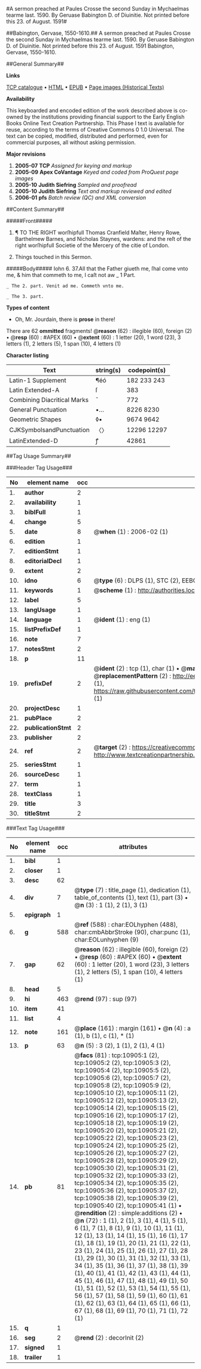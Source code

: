 #A sermon preached at Paules Crosse the second Sunday in Mychaelmas tearme last. 1590. By Geruase Babington D. of Diuinitie. Not printed before this 23. of August. 1591#

##Babington, Gervase, 1550-1610.##
A sermon preached at Paules Crosse the second Sunday in Mychaelmas tearme last. 1590. By Geruase Babington D. of Diuinitie. Not printed before this 23. of August. 1591
Babington, Gervase, 1550-1610.

##General Summary##

**Links**

[TCP catalogue](http://www.ota.ox.ac.uk/tcp/)  • 
[HTML](http://tei.it.ox.ac.uk/tcp/Texts-HTML/free/A00/A00801.html)  • 
[EPUB](http://tei.it.ox.ac.uk/tcp/Texts-EPUB/free/A00/A00801.epub) • 
[Page images (Historical Texts)](https://data.historicaltexts.jisc.ac.uk/view?pubId=eebo-99845972e&pageId=eebo-99845972e-10905-1)

**Availability**

This keyboarded and encoded edition of the
	       work described above is co-owned by the institutions
	       providing financial support to the Early English Books
	       Online Text Creation Partnership. This Phase I text is
	       available for reuse, according to the terms of Creative
	       Commons 0 1.0 Universal. The text can be copied,
	       modified, distributed and performed, even for
	       commercial purposes, all without asking permission.

**Major revisions**

1. __2005-07__ __TCP__ *Assigned for keying and markup*
1. __2005-09__ __Apex CoVantage__ *Keyed and coded from ProQuest page images*
1. __2005-10__ __Judith Siefring__ *Sampled and proofread*
1. __2005-10__ __Judith Siefring__ *Text and markup reviewed and edited*
1. __2006-01__ __pfs__ *Batch review (QC) and XML conversion*

##Content Summary##

#####Front#####

1. ¶ TO THE RIGHT worſhipfull Thomas Cranfield Maſter, Henry Rowe, Barthelmew Barnes, and Nicholas Staynes, wardens: and the reſt of the right worſhipfull Societie of the Mercery of the citie of London.

1. Things touched in this Sermon.

#####Body#####
Iohn 6. 37.All that the Father giueth me, ſhal come vnto me, & him that commeth to me, I caſt not aw
    _ 1 Part.

    _ The 2. part. Venit ad me. Commeth vnto me.

    _ The 3. part.

**Types of content**

  * Oh, Mr. Jourdain, there is **prose** in there!

There are 62 **ommitted** fragments! 
 @__reason__ (62) : illegible (60), foreign (2)  •  @__resp__ (60) : #APEX (60)  •  @__extent__ (60) : 1 letter (20), 1 word (23), 3 letters (1), 2 letters (5), 1 span (10), 4 letters (1)

**Character listing**


|Text|string(s)|codepoint(s)|
|---|---|---|
|Latin-1 Supplement|¶éó|182 233 243|
|Latin Extended-A|ſ|383|
|Combining             Diacritical Marks|̄|772|
|General Punctuation|•…|8226 8230|
|Geometric Shapes|◊▪|9674 9642|
|CJKSymbolsandPunctuation|〈〉|12296 12297|
|LatinExtended-D|ꝭ|42861|

##Tag Usage Summary##

###Header Tag Usage###

|No|element name|occ|attributes|
|---|---|---|---|
|1.|__author__|2||
|2.|__availability__|1||
|3.|__biblFull__|1||
|4.|__change__|5||
|5.|__date__|8| @__when__ (1) : 2006-02 (1)|
|6.|__edition__|1||
|7.|__editionStmt__|1||
|8.|__editorialDecl__|1||
|9.|__extent__|2||
|10.|__idno__|6| @__type__ (6) : DLPS (1), STC (2), EEBO-CITATION (1), PROQUEST (1), VID (1)|
|11.|__keywords__|1| @__scheme__ (1) : http://authorities.loc.gov/ (1)|
|12.|__label__|5||
|13.|__langUsage__|1||
|14.|__language__|1| @__ident__ (1) : eng (1)|
|15.|__listPrefixDef__|1||
|16.|__note__|7||
|17.|__notesStmt__|2||
|18.|__p__|11||
|19.|__prefixDef__|2| @__ident__ (2) : tcp (1), char (1)  •  @__matchPattern__ (2) : ([0-9\-]+):([0-9IVX]+) (1), (.+) (1)  •  @__replacementPattern__ (2) : http://eebo.chadwyck.com/downloadtiff?vid=$1&page=$2 (1), https://raw.githubusercontent.com/textcreationpartnership/Texts/master/tcpchars.xml#$1 (1)|
|20.|__projectDesc__|1||
|21.|__pubPlace__|2||
|22.|__publicationStmt__|2||
|23.|__publisher__|2||
|24.|__ref__|2| @__target__ (2) : https://creativecommons.org/publicdomain/zero/1.0/ (1), http://www.textcreationpartnership.org/docs/. (1)|
|25.|__seriesStmt__|1||
|26.|__sourceDesc__|1||
|27.|__term__|1||
|28.|__textClass__|1||
|29.|__title__|3||
|30.|__titleStmt__|2||


###Text Tag Usage###

|No|element name|occ|attributes|
|---|---|---|---|
|1.|__bibl__|1||
|2.|__closer__|1||
|3.|__desc__|62||
|4.|__div__|7| @__type__ (7) : title_page (1), dedication (1), table_of_contents (1), text (1), part (3)  •  @__n__ (3) : 1 (1), 2 (1), 3 (1)|
|5.|__epigraph__|1||
|6.|__g__|588| @__ref__ (588) : char:EOLhyphen (488), char:cmbAbbrStroke (90), char:punc (1), char:EOLunhyphen (9)|
|7.|__gap__|62| @__reason__ (62) : illegible (60), foreign (2)  •  @__resp__ (60) : #APEX (60)  •  @__extent__ (60) : 1 letter (20), 1 word (23), 3 letters (1), 2 letters (5), 1 span (10), 4 letters (1)|
|8.|__head__|5||
|9.|__hi__|463| @__rend__ (97) : sup (97)|
|10.|__item__|41||
|11.|__list__|4||
|12.|__note__|161| @__place__ (161) : margin (161)  •  @__n__ (4) : a (1), b (1), c (1), * (1)|
|13.|__p__|63| @__n__ (5) : 3 (2), 1 (1), 2 (1), 4 (1)|
|14.|__pb__|81| @__facs__ (81) : tcp:10905:1 (2), tcp:10905:2 (2), tcp:10905:3 (2), tcp:10905:4 (2), tcp:10905:5 (2), tcp:10905:6 (2), tcp:10905:7 (2), tcp:10905:8 (2), tcp:10905:9 (2), tcp:10905:10 (2), tcp:10905:11 (2), tcp:10905:12 (2), tcp:10905:13 (2), tcp:10905:14 (2), tcp:10905:15 (2), tcp:10905:16 (2), tcp:10905:17 (2), tcp:10905:18 (2), tcp:10905:19 (2), tcp:10905:20 (2), tcp:10905:21 (2), tcp:10905:22 (2), tcp:10905:23 (2), tcp:10905:24 (2), tcp:10905:25 (2), tcp:10905:26 (2), tcp:10905:27 (2), tcp:10905:28 (2), tcp:10905:29 (2), tcp:10905:30 (2), tcp:10905:31 (2), tcp:10905:32 (2), tcp:10905:33 (2), tcp:10905:34 (2), tcp:10905:35 (2), tcp:10905:36 (2), tcp:10905:37 (2), tcp:10905:38 (2), tcp:10905:39 (2), tcp:10905:40 (2), tcp:10905:41 (1)  •  @__rendition__ (2) : simple:additions (2)  •  @__n__ (72) : 1 (1), 2 (1), 3 (1), 4 (1), 5 (1), 6 (1), 7 (1), 8 (1), 9 (1), 10 (1), 11 (1), 12 (1), 13 (1), 14 (1), 15 (1), 16 (1), 17 (1), 18 (1), 19 (1), 20 (1), 21 (1), 22 (1), 23 (1), 24 (1), 25 (1), 26 (1), 27 (1), 28 (1), 29 (1), 30 (1), 31 (1), 32 (1), 33 (1), 34 (1), 35 (1), 36 (1), 37 (1), 38 (1), 39 (1), 40 (1), 41 (1), 42 (1), 43 (1), 44 (1), 45 (1), 46 (1), 47 (1), 48 (1), 49 (1), 50 (1), 51 (1), 52 (1), 53 (1), 54 (1), 55 (1), 56 (1), 57 (1), 58 (1), 59 (1), 60 (1), 61 (1), 62 (1), 63 (1), 64 (1), 65 (1), 66 (1), 67 (1), 68 (1), 69 (1), 70 (1), 71 (1), 72 (1)|
|15.|__q__|1||
|16.|__seg__|2| @__rend__ (2) : decorInit (2)|
|17.|__signed__|1||
|18.|__trailer__|1||
